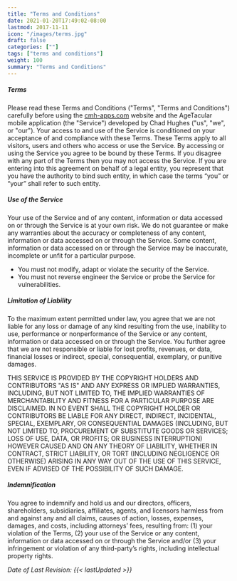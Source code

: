 ```yaml
---
title: "Terms and Conditions"
date: 2021-01-20T17:49:02-08:00
lastmod: 2017-11-11
icon: "/images/terms.jpg"
draft: false
categories: [""]
tags: ["terms and conditions"]
weight: 100
summary: "Terms and Conditions"
---
```


##### Terms
Please read these Terms and Conditions ("Terms", "Terms and Conditions") carefully before using the [cmh-apps.com](http://cmh-apps.com) website and the AgeTacular mobile application (the "Service") developed by Chad Hughes ("us", "we", or "our"). Your access to and use of the Service is conditioned on your acceptance of and compliance with these Terms. These Terms apply to all visitors, users and others who access or use the Service. By accessing or using the Service you agree to be bound by these Terms. If you disagree with any part of the Terms then you may not access the Service. If you are entering into this agreement on behalf of a legal entity, you represent that you have the authority to bind such entity, in which case the terms “you” or “your” shall refer to such entity.

##### Use of the Service
Your use of the Service and of any content, information or data accessed on or through the Service is at your own risk. We do not guarantee or make any warranties about the accuracy or completeness of any content, information or data accessed on or through the Service. Some content, information or data accessed on or through the Service may be inaccurate, incomplete or unfit for a particular purpose.

* You must not modify, adapt or violate the security of the Service.
* You must not reverse engineer the Service or probe the Service for vulnerabilities.

##### Limitation of Liability
To the maximum extent permitted under law, you agree that we are not liable for any loss or damage of any kind resulting from the use, inability to use, performance or nonperformance of the Service or any content, information or data accessed on or through the Service. You further agree that we are not responsible or liable for lost profits, revenues, or data, financial losses or indirect, special, consequential, exemplary, or punitive damages.

THIS SERVICE IS PROVIDED BY THE COPYRIGHT HOLDERS AND CONTRIBUTORS "AS IS" AND ANY EXPRESS OR IMPLIED WARRANTIES, INCLUDING, BUT NOT LIMITED TO, THE IMPLIED WARRANTIES OF MERCHANTABILITY AND FITNESS FOR A PARTICULAR PURPOSE ARE DISCLAIMED. IN NO EVENT SHALL THE COPYRIGHT HOLDER OR CONTRIBUTORS BE LIABLE FOR ANY DIRECT, INDIRECT, INCIDENTAL, SPECIAL, EXEMPLARY, OR CONSEQUENTIAL DAMAGES (INCLUDING, BUT NOT LIMITED TO, PROCUREMENT OF SUBSTITUTE GOODS OR SERVICES; LOSS OF USE, DATA, OR PROFITS; OR BUSINESS INTERRUPTION) HOWEVER CAUSED AND ON ANY THEORY OF LIABILITY, WHETHER IN CONTRACT, STRICT LIABILITY, OR TORT (INCLUDING NEGLIGENCE OR OTHERWISE) ARISING IN ANY WAY OUT OF THE USE OF THIS SERVICE, EVEN IF ADVISED OF THE POSSIBILITY OF SUCH DAMAGE.

##### Indemnification
You agree to indemnify and hold us and our directors, officers, shareholders, subsidiaries, affiliates, agents, and licensors harmless from and against any and all claims, causes of action, losses, expenses, damages, and costs, including attorneys’ fees, resulting from: (1) your violation of the Terms, (2) your use of the Service or any content, information or data accessed on or through the Service and/or (3) your infringement or violation of any third-party’s rights, including intellectual property rights.

_Date of Last Revision: {{< lastUpdated >}}_
